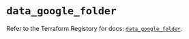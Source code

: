 # `data_google_folder`

Refer to the Terraform Registory for docs: [`data_google_folder`](https://registry.terraform.io/providers/hashicorp/google-beta/4.80.0/docs/data-sources/google_folder).
